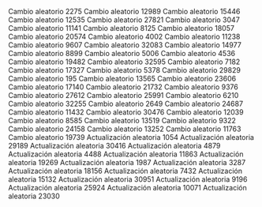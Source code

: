Cambio aleatorio 2275
Cambio aleatorio 12989
Cambio aleatorio 15446
Cambio aleatorio 12535
Cambio aleatorio 27821
Cambio aleatorio 3047
Cambio aleatorio 11141
Cambio aleatorio 8125
Cambio aleatorio 18057
Cambio aleatorio 20574
Cambio aleatorio 4002
Cambio aleatorio 11238
Cambio aleatorio 9607
Cambio aleatorio 32083
Cambio aleatorio 14977
Cambio aleatorio 8899
Cambio aleatorio 5006
Cambio aleatorio 4536
Cambio aleatorio 19482
Cambio aleatorio 32595
Cambio aleatorio 7182
Cambio aleatorio 17327
Cambio aleatorio 5378
Cambio aleatorio 29829
Cambio aleatorio 195
Cambio aleatorio 13565
Cambio aleatorio 23606
Cambio aleatorio 17140
Cambio aleatorio 21732
Cambio aleatorio 9376
Cambio aleatorio 27612
Cambio aleatorio 25991
Cambio aleatorio 6210
Cambio aleatorio 32255
Cambio aleatorio 2649
Cambio aleatorio 24687
Cambio aleatorio 11432
Cambio aleatorio 30476
Cambio aleatorio 12039
Cambio aleatorio 8585
Cambio aleatorio 13519
Cambio aleatorio 9322
Cambio aleatorio 24158
Cambio aleatorio 13252
Cambio aleatorio 11763
Cambio aleatorio 19739
Actualización aleatoria 1054
Actualización aleatoria 29189
Actualización aleatoria 30416
Actualización aleatoria 4879
Actualización aleatoria 4488
Actualización aleatoria 11863
Actualización aleatoria 19269
Actualización aleatoria 1987
Actualización aleatoria 3287
Actualización aleatoria 18156
Actualización aleatoria 7432
Actualización aleatoria 15132
Actualización aleatoria 30951
Actualización aleatoria 9196
Actualización aleatoria 25924
Actualización aleatoria 10071
Actualización aleatoria 23030
